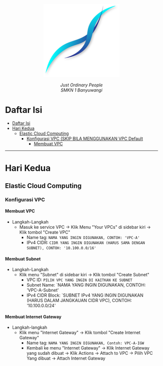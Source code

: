 <p align="center">
    <img width=250 weigth=250 src="https://github.com/aquabellus/persiapan/blob/master/images/Logo-Color.png" /><br>
    <div align="center">
        <i>Just Ordinary People</i><br>
        <i>SMKN 1 Banyuwangi</i>
    </div>
</p>

# Daftar Isi
- [Daftar Isi](#daftar-isi)
- [Hari Kedua](#hari-kedua)
  - [Elastic Cloud Computing](#elastic-cloud-computing)
    - [Konfigurasi VPC (SKIP BILA MENGGUNAKAN VPC Default](#konfigurasi-vpc)
      - [Membuat VPC](#membuat-vpc)

---
# Hari Kedua
## Elastic Cloud Computing
### Konfigurasi VPC
#### Membuat VPC
- Langkah-Langkah
  - Masuk ke service VPC -> Klik Menu "Your VPCs" di sidebar kiri -> Klik tombol "Create VPC"
    - Name tag: `NAMA YANG INGIN DIGUNAKAN, CONTOH: 'VPC-A'`
    - IPv4 CIDR: `CIDR YANG INGIN DIGUNAKAN (HARUS SAMA DENGAN SUBNET), CONTOH: '10.100.0.0/16'`
#### Membuat Subnet
- Langkah-Langkah
  - Klik menu "Subnet" di sidebar kiri -> Klik tombol "Create Subnet"
    - VPC ID: `PILIH VPC YANG INGIN DI KAITKAN KE SUBNET`
    - Subnet Name: `NAMA YANG INGIN DIGUNAKAN, CONTOH: 'VPC-A-Subnet'
    - IPv4 CIDR Block: `SUBNET IPv4 YANG INGIN DIGUNAKAN (HARUS DALAM JANGKAUAN CIDR VPC), CONTOH: '10.100.0.0/24'
#### Membuat Internet Gateway
- Langkah-langkah
  - Klik menu "Internet Gateway" -> Klik tombol "Create Internet Gateway"
    - Name tag: `NAMA YANG INGIN DIGUNAKAN, Contoh: VPC-A-IGW`
    - Kembali ke menu "Internet Gateway" -> Klik Internet Gateway yang sudah dibuat -> Klik Actions -> Attach to VPC -> Pilih VPC Yang dibuat -> Attach Internet Gateway
    
